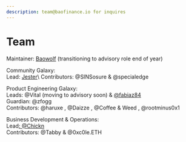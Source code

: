 ```yaml
---
description: team@baofinance.io for inquires
---
```


# Team

Maintainer: [Baowolf](https://twitter.com/BaoWolf\_eth) (transitioning to advisory role end of year)

Community Galaxy: \
Lead: [Jester](https://twitter.com/ThJester\_)\
Contributors: @SINSosure & @specialedge

Product Engineering Galaxy: \
Leads: @Vital (moving to advisory soon) & [@fabiaz84 ](https://twitter.com/faBaozi84)\
Guardian: @zfogg \
Contributors: @haruxe , @Daizze , @Coffee & Weed , @rootminus0x1

Business Development & Operations: \
Lead[: @Chickn ](https://twitter.com/BaoChickn)\
Contributors: @Tabby & @0xc0le.ETH

